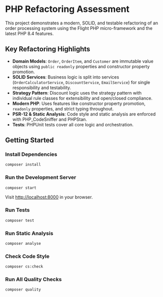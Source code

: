 # PHP Refactoring Assessment

This project demonstrates a modern, SOLID, and testable refactoring of an order processing system using the Flight PHP micro-framework and the latest PHP 8.4 features.

## Key Refactoring Highlights

- **Domain Models**: `Order`, `OrderItem`, and `Customer` are immutable value objects using `public readonly` properties and constructor property promotion.
- **SOLID Services**: Business logic is split into services (`OrderCalculatorService`, `DiscountService`, `EmailService`) for single responsibility and testability.
- **Strategy Pattern**: Discount logic uses the strategy pattern with individual rule classes for extensibility and open/closed compliance.
- **Modern PHP**: Uses features like constructor property promotion, `readonly` properties, and strict typing throughout.
- **PSR-12 & Static Analysis**: Code style and static analysis are enforced with PHP_CodeSniffer and PHPStan.
- **Tests**: PHPUnit tests cover all core logic and orchestration.

## Getting Started

### Install Dependencies

```bash
composer install
```

### Run the Development Server

```bash
composer start
```

Visit [http://localhost:8000](http://localhost:8000) in your browser.

### Run Tests

```bash
composer test
```

### Run Static Analysis

```bash
composer analyse
```

### Check Code Style

```bash
composer cs:check
```

### Run All Quality Checks

```bash
composer quality
```
